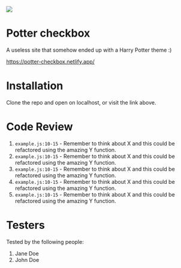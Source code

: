 <img src="https://media.giphy.com/media/BJmTtZL4hova8/giphy.gif">

# Potter checkbox

A useless site that somehow ended up with a Harry Potter theme :)

https://potter-checkbox.netlify.app/

# Installation

Clone the repo and open on localhost, or visit the link above.

# Code Review

1. `example.js:10-15` - Remember to think about X and this could be refactored using the amazing Y function.
1. `example.js:10-15` - Remember to think about X and this could be refactored using the amazing Y function.
1. `example.js:10-15` - Remember to think about X and this could be refactored using the amazing Y function.
1. `example.js:10-15` - Remember to think about X and this could be refactored using the amazing Y function.
1. `example.js:10-15` - Remember to think about X and this could be refactored using the amazing Y function.

# Testers

Tested by the following people:

1. Jane Doe
2. John Doe
